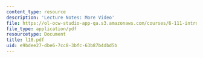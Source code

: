 ```yaml
---
content_type: resource
description: 'Lecture Notes: More Video'
file: https://ol-ocw-studio-app-qa.s3.amazonaws.com/courses/6-111-introductory-digital-systems-laboratory-fall-2002/e9bdee27dbe67cc83bfc63b87b4dbd5b_l18.pdf
file_type: application/pdf
resourcetype: Document
title: l18.pdf
uid: e9bdee27-dbe6-7cc8-3bfc-63b87b4dbd5b
---
```

